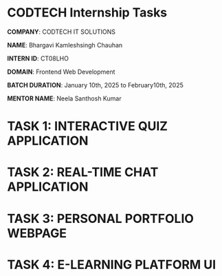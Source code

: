 # CODTECH Internship Tasks 
**COMPANY**: CODTECH IT SOLUTIONS

**NAME**: Bhargavi Kamleshsingh Chauhan

**INTERN ID**: CT08LHO

**DOMAIN**: Frontend Web Development

**BATCH DURATION**: January 10th, 2025 to February10th, 2025

**MENTOR NAME**: Neela Santhosh Kumar

# TASK 1: INTERACTIVE QUIZ APPLICATION

# TASK 2: REAL-TIME CHAT APPLICATION

# TASK 3: PERSONAL PORTFOLIO WEBPAGE

# TASK 4: E-LEARNING PLATFORM UI
